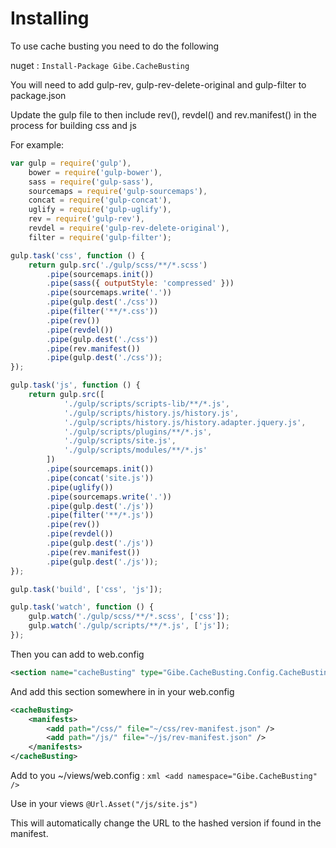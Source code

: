 # Installing

To use cache busting you need to do the following

nuget : ```Install-Package Gibe.CacheBusting```

You will need to add gulp-rev, gulp-rev-delete-original and gulp-filter to package.json

Update the gulp file to then include rev(), revdel() and rev.manifest() in the process for building css and js

For example:

```javascript
var gulp = require('gulp'),
	bower = require('gulp-bower'),
	sass = require('gulp-sass'),
	sourcemaps = require('gulp-sourcemaps'),
	concat = require('gulp-concat'),
	uglify = require('gulp-uglify'),
	rev = require('gulp-rev'),
	revdel = require('gulp-rev-delete-original'),
	filter = require('gulp-filter');

gulp.task('css', function () {
	return gulp.src('./gulp/scss/**/*.scss')
		.pipe(sourcemaps.init())
		.pipe(sass({ outputStyle: 'compressed' }))
		.pipe(sourcemaps.write('.'))
		.pipe(gulp.dest('./css'))
		.pipe(filter('**/*.css'))
		.pipe(rev())
		.pipe(revdel())
		.pipe(gulp.dest('./css'))
		.pipe(rev.manifest())
		.pipe(gulp.dest('./css'));
});

gulp.task('js', function () {
	return gulp.src([
			'./gulp/scripts/scripts-lib/**/*.js',
			'./gulp/scripts/history.js/history.js',
			'./gulp/scripts/history.js/history.adapter.jquery.js',
			'./gulp/scripts/plugins/**/*.js',
			'./gulp/scripts/site.js',
			'./gulp/scripts/modules/**/*.js'
		])
		.pipe(sourcemaps.init())
		.pipe(concat('site.js'))
		.pipe(uglify())
		.pipe(sourcemaps.write('.'))
		.pipe(gulp.dest('./js'))
		.pipe(filter('**/*.js'))
		.pipe(rev())
		.pipe(revdel())
		.pipe(gulp.dest('./js'))
		.pipe(rev.manifest())
		.pipe(gulp.dest('./js'));
});

gulp.task('build', ['css', 'js']);

gulp.task('watch', function () {
	gulp.watch('./gulp/scss/**/*.scss', ['css']);
	gulp.watch('./gulp/scripts/**/*.js', ['js']);
});
```

Then you can add to web.config <configSections>
```xml
<section name="cacheBusting" type="Gibe.CacheBusting.Config.CacheBustingSection, Gibe.CacheBusting" />
```
And add this section somewhere in <configuration> in your web.config

```xml
<cacheBusting>
	<manifests>
		<add path="/css/" file="~/css/rev-manifest.json" />
		<add path="/js/" file="~/js/rev-manifest.json" />
	</manifests>
</cacheBusting>
```

Add to you ~/views/web.config : ```xml <add namespace="Gibe.CacheBusting" />```

Use in your views ```@Url.Asset("/js/site.js")```

This will automatically change the URL to the hashed version if found in the manifest.
